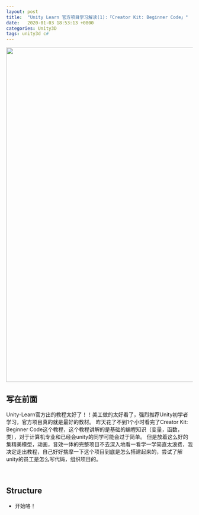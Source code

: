 ```yaml
---
layout: post
title:  "Unity Learn 官方项目学习解读(1):「Creator Kit: Beginner Code」"
date:   2020-01-03 18:53:13 +0800
categories: Unity3D
tags: unity3d c#
---
```

<img src="{{site.baseurl}}/assets/figs/post-01-03/screenshot.png" width="900px">

## 写在前面
Unity-Learn官方出的教程太好了！！美工做的太好看了，强烈推荐Unity初学者学习，官方项目真的就是最好的教材。
昨天花了不到1个小时看完了Creator Kit: Beginner Code这个教程，这个教程讲解的是基础的编程知识（变量，函数，类），对于计算机专业和已经会unity的同学可能会过于简单。
但是放着这么好的集精美模型，动画，音效一体的完整项目不去深入地看一看学一学简直太浪费，我决定走出教程，自己好好揣摩一下这个项目到底是怎么搭建起来的，尝试了解unity的员工是怎么写代码，组织项目的。
<br />
<br />
<br />
## Structure
* 开始咯！
